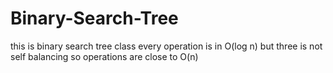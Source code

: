 # Binary-Search-Tree
this is binary search tree class every operation is in O(log n) but three is not self balancing so operations are close to O(n)